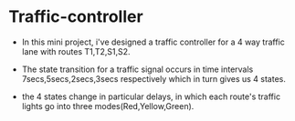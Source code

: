 # Traffic-controller
- In this mini project, i've designed a traffic controller for a 4 way traffic lane with routes T1,T2,S1,S2.

- The state transition for a traffic signal occurs in time intervals 7secs,5secs,2secs,3secs respectively which in turn gives us 4 states.

- the 4 states change in particular delays, in which each route's traffic lights go into three modes(Red,Yellow,Green).
